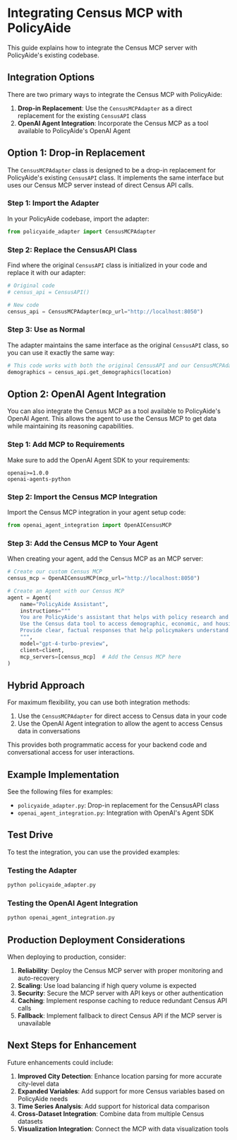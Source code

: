 # Integrating Census MCP with PolicyAide

This guide explains how to integrate the Census MCP server with PolicyAide's existing codebase.

## Integration Options

There are two primary ways to integrate the Census MCP with PolicyAide:

1. **Drop-in Replacement**: Use the `CensusMCPAdapter` as a direct replacement for the existing `CensusAPI` class
2. **OpenAI Agent Integration**: Incorporate the Census MCP as a tool available to PolicyAide's OpenAI Agent

## Option 1: Drop-in Replacement

The `CensusMCPAdapter` class is designed to be a drop-in replacement for PolicyAide's existing `CensusAPI` class. It implements the same interface but uses our Census MCP server instead of direct Census API calls.

### Step 1: Import the Adapter

In your PolicyAide codebase, import the adapter:

```python
from policyaide_adapter import CensusMCPAdapter
```

### Step 2: Replace the CensusAPI Class

Find where the original `CensusAPI` class is initialized in your code and replace it with our adapter:

```python
# Original code
# census_api = CensusAPI()

# New code
census_api = CensusMCPAdapter(mcp_url="http://localhost:8050")
```

### Step 3: Use as Normal

The adapter maintains the same interface as the original `CensusAPI` class, so you can use it exactly the same way:

```python
# This code works with both the original CensusAPI and our CensusMCPAdapter
demographics = census_api.get_demographics(location)
```

## Option 2: OpenAI Agent Integration

You can also integrate the Census MCP as a tool available to PolicyAide's OpenAI Agent. This allows the agent to use the Census MCP to get data while maintaining its reasoning capabilities.

### Step 1: Add MCP to Requirements

Make sure to add the OpenAI Agent SDK to your requirements:

```
openai>=1.0.0
openai-agents-python
```

### Step 2: Import the Census MCP Integration

Import the Census MCP integration in your agent setup code:

```python
from openai_agent_integration import OpenAICensusMCP
```

### Step 3: Add the Census MCP to Your Agent

When creating your agent, add the Census MCP as an MCP server:

```python
# Create our custom Census MCP
census_mcp = OpenAICensusMCP(mcp_url="http://localhost:8050")

# Create an Agent with our Census MCP
agent = Agent(
    name="PolicyAide Assistant",
    instructions="""
    You are PolicyAide's assistant that helps with policy research and analysis.
    Use the Census data tool to access demographic, economic, and housing information.
    Provide clear, factual responses that help policymakers understand data and policy implications.
    """,
    model="gpt-4-turbo-preview",
    client=client,
    mcp_servers=[census_mcp]  # Add the Census MCP here
)
```

## Hybrid Approach

For maximum flexibility, you can use both integration methods:

1. Use the `CensusMCPAdapter` for direct access to Census data in your code
2. Use the OpenAI Agent integration to allow the agent to access Census data in conversations

This provides both programmatic access for your backend code and conversational access for user interactions.

## Example Implementation

See the following files for examples:

- `policyaide_adapter.py`: Drop-in replacement for the CensusAPI class
- `openai_agent_integration.py`: Integration with OpenAI's Agent SDK

## Test Drive

To test the integration, you can use the provided examples:

### Testing the Adapter

```bash
python policyaide_adapter.py
```

### Testing the OpenAI Agent Integration

```bash
python openai_agent_integration.py
```

## Production Deployment Considerations

When deploying to production, consider:

1. **Reliability**: Deploy the Census MCP server with proper monitoring and auto-recovery
2. **Scaling**: Use load balancing if high query volume is expected
3. **Security**: Secure the MCP server with API keys or other authentication
4. **Caching**: Implement response caching to reduce redundant Census API calls
5. **Fallback**: Implement fallback to direct Census API if the MCP server is unavailable

## Next Steps for Enhancement

Future enhancements could include:

1. **Improved City Detection**: Enhance location parsing for more accurate city-level data
2. **Expanded Variables**: Add support for more Census variables based on PolicyAide needs
3. **Time Series Analysis**: Add support for historical data comparison
4. **Cross-Dataset Integration**: Combine data from multiple Census datasets
5. **Visualization Integration**: Connect the MCP with data visualization tools 